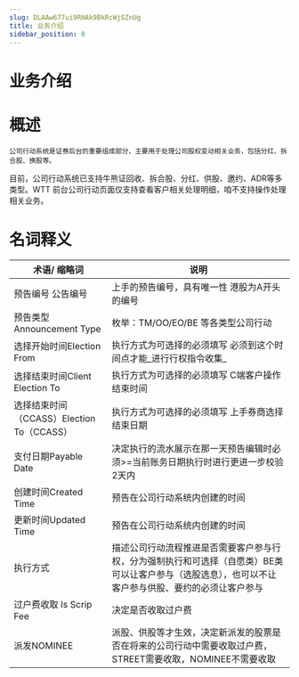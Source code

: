 ```yaml
---
slug: DLAAw677ui9RHAk9BkRcWjSZnUg
title: 业务介绍
sidebar_position: 0
---
```



# 业务介绍


# 概述


    公司行动系统是证券后台的重要组成部分，主要用于处理公司股权变动相关业务，包括分红、拆合股、换股等。


目前，公司行动系统已支持牛熊证回收、拆合股、分红、供股、邀约、ADR等多类型。WTT 前台公司行动页面仅支持查看客户相关处理明细，咱不支持操作处理相关业务。


# 名词释义


| **术语/ 缩略词**                     | **说明**                                                                      |
| ------------------------------- | --------------------------------------------------------------------------- |
| 预告编号 公告编号                       | 上手的预告编号，具有唯一性 港股为A开头的编号                                                     |
| 预告类型Announcement Type           | 枚举：TM/OO/EO/BE 等各类型公司行动                                                     |
| 选择开始时间Election From             | 执行方式为可选择的必须填写 必须到这个时间点才能_进行行权指令收集_                                          |
| 选择结束时间Client Election To        | 执行方式为可选择的必须填写 C端客户操作结束时间                                                    |
| 选择结束时间（CCASS）Election To（CCASS） | 执行方式为可选择的必须填写 上手券商选择结束日期                                                    |
| 支付日期Payable Date                | 决定执行的流水展示在那一天预告编辑时必须>=当前账务日期执行时进行更进一步校验2天内                                  |
| 创建时间Created Time                | 预告在公司行动系统内创建的时间                                                             |
| 更新时间Updated Time                | 预告在公司行动系统内创建的时间                                                             |
| 执行方式                            | 描述公司行动流程推进是否需要客户参与行权，分为强制执行和可选择（自愿类）BE类可以让客户参与（选股选息），也可以不让客户参与供股、要约的必须让客户参与 |
| 过户费收取 Is Scrip Fee              | 决定是否收取过户费                                                                   |
| 派发NOMINEE                       | 派股、供股等才生效，决定新派发的股票是否在将来的公司行动中需要收取过户费，STREET需要收取，NOMINEE不需要收取                |


